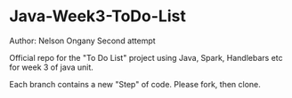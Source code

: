 

# Java-Week3-ToDo-List

Author: Nelson Ongany
Second attempt

Official repo for the "To Do List" project using Java, Spark, Handlebars etc for week 3 of java unit.

Each branch contains a new "Step" of code. Please fork, then clone.
